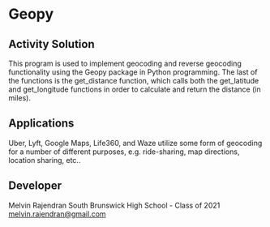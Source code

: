 # Geopy
## Activity Solution
This program is used to implement geocoding and reverse geocoding functionality using the Geopy package in Python programming.  The last of the functions is the get_distance function, which calls both the get_latitude and get_longitude functions in order to calculate and return the distance (in miles).

## Applications
Uber, Lyft, Google Maps, Life360, and Waze utilize some form of geocoding for a number of different purposes, e.g. ride-sharing, map directions, location sharing, etc..

## Developer
Melvin Rajendran
South Brunswick High School - Class of 2021
melvin.rajendran@gmail.com
